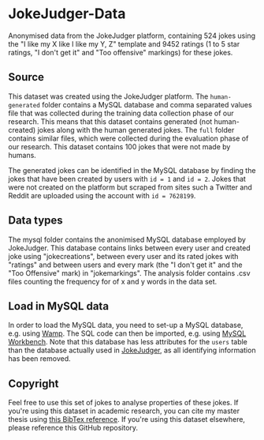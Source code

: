 # JokeJudger-Data
Anonymised data from the JokeJudger platform, containing 524 jokes using the "I like my X like I like my Y, Z" template and 9452 ratings (1 to 5 star ratings, "I don't get it" and "Too offensive" markings) for these jokes.

## Source

This dataset was created using the JokeJudger platform.
The `human-generated` folder contains a MySQL database and comma separated values file that was collected during the training data collection phase of our research.
This means that this dataset contains generated (not human-created) jokes along with the human generated jokes.
The `full` folder contains similar files, which were collected during the evaluation phase of our research.
This dataset contains 100 jokes that were not made by humans.

The generated jokes can be identified in the MySQL database by finding the jokes that have been created by users with `id = 1` and `id = 2`.
Jokes that were not created on the platform but scraped from sites such a Twitter and Reddit are uploaded using the account with `id = 7628199`.

## Data types

The mysql folder contains the anonimised MySQL database employed by JokeJudger.
This database contains links between every user and created joke using "jokecreations", between every user and its rated jokes with "ratings" and between users and every mark (the "I don't get it" and the "Too Offensive" mark) in "jokemarkings".
The analysis folder contains .csv files counting the frequency for of x and y words in the data set.

## Load in MySQL data

In order to load the MySQL data, you need to set-up a MySQL database, e.g. using [Wamp](http://www.wampserver.com/en/).
The SQL code can then be imported, e.g. using [MySQL Workbench](https://www.mysql.com/products/workbench/).
Note that this database has less attributes for the `users` table than the database actually used in [JokeJudger](https://github.com/TWinters/JokeJudger), as all identifying information has been removed.

## Copyright

Feel free to use this set of jokes to analyse properties of these jokes.
If you're using this dataset in academic research, you can cite my master thesis using [this BibTex reference](https://github.com/TWinters/Goofer/blob/master/reference.bib).
If you're using this dataset elsewhere, please reference this GitHub repository.
